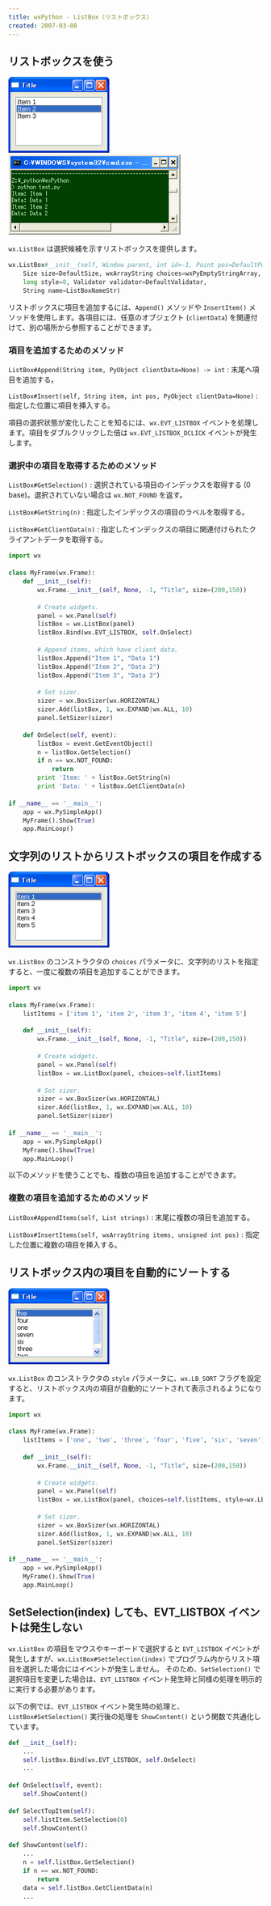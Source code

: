 ```yaml
---
title: wxPython - ListBox（リストボックス）
created: 2007-03-08
---
```


リストボックスを使う
---

![./image/20070410-list_box.png](./image/20070410-list_box.png)
![./image/20070410-list_box2.png](./image/20070410-list_box2.png)

`wx.ListBox` は選択候補を示すリストボックスを提供します。

~~~ python
wx.ListBox#__init__(self, Window parent, int id=-1, Point pos=DefaultPosition,
    Size size=DefaultSize, wxArrayString choices=wxPyEmptyStringArray,
    long style=0, Validator validator=DefaultValidator,
    String name=ListBoxNameStr)
~~~

リストボックスに項目を追加するには、`Append()` メソッドや `InsertItem()` メソッドを使用します。各項目には、任意のオブジェクト (`clientData`) を関連付けて、別の場所から参照することができます。

### 項目を追加するためのメソッド

`ListBox#Append(String item, PyObject clientData=None) -> int`
: 末尾へ項目を追加する。

`ListBox#Insert(self, String item, int pos, PyObject clientData=None)`
: 指定した位置に項目を挿入する。

項目の選択状態が変化したことを知るには、`wx.EVT_LISTBOX` イベントを処理します。項目をダブルクリックした倍は `wx.EVT_LISTBOX_DCLICK` イベントが発生します。

### 選択中の項目を取得するためのメソッド

`ListBox#GetSelection()`
: 選択されている項目のインデックスを取得する (0 base)。選択されていない場合は `wx.NOT_FOUND` を返す。

`ListBox#GetString(n)`
: 指定したインデックスの項目のラベルを取得する。

`ListBox#GetClientData(n)`
: 指定したインデックスの項目に関連付けられたクライアントデータを取得する。

~~~ python
import wx

class MyFrame(wx.Frame):
    def __init__(self):
        wx.Frame.__init__(self, None, -1, "Title", size=(200,150))

        # Create widgets.
        panel = wx.Panel(self)
        listBox = wx.ListBox(panel)
        listBox.Bind(wx.EVT_LISTBOX, self.OnSelect)

        # Append items, which have client data.
        listBox.Append("Item 1", "Data 1")
        listBox.Append("Item 2", "Data 2")
        listBox.Append("Item 3", "Data 3")

        # Set sizer.
        sizer = wx.BoxSizer(wx.HORIZONTAL)
        sizer.Add(listBox, 1, wx.EXPAND|wx.ALL, 10)
        panel.SetSizer(sizer)

    def OnSelect(self, event):
        listBox = event.GetEventObject()
        n = listBox.GetSelection()
        if n == wx.NOT_FOUND:
            return
        print 'Item: ' + listBox.GetString(n)
        print 'Data: ' + listBox.GetClientData(n)

if __name__ == '__main__':
    app = wx.PySimpleApp()
    MyFrame().Show(True)
    app.MainLoop()
~~~


文字列のリストからリストボックスの項目を作成する
----

![./image/20070410-list_box3.png](./image/20070410-list_box3.png)

`wx.ListBox` のコンストラクタの `choices` パラメータに、文字列のリストを指定すると、一度に複数の項目を追加することができます。

~~~ python
import wx

class MyFrame(wx.Frame):
    listItems = ['item 1', 'item 2', 'item 3', 'item 4', 'item 5']

    def __init__(self):
        wx.Frame.__init__(self, None, -1, "Title", size=(200,150))

        # Create widgets.
        panel = wx.Panel(self)
        listBox = wx.ListBox(panel, choices=self.listItems)

        # Set sizer.
        sizer = wx.BoxSizer(wx.HORIZONTAL)
        sizer.Add(listBox, 1, wx.EXPAND|wx.ALL, 10)
        panel.SetSizer(sizer)

if __name__ == '__main__':
    app = wx.PySimpleApp()
    MyFrame().Show(True)
    app.MainLoop()
~~~

以下のメソッドを使うことでも、複数の項目を追加することができます。

### 複数の項目を追加するためのメソッド

`ListBox#AppendItems(self, List strings)`
: 末尾に複数の項目を追加する。

`ListBox#InsertItems(self, wxArrayString items, unsigned int pos)`
: 指定した位置に複数の項目を挿入する。


リストボックス内の項目を自動的にソートする
----

![./image/20070410-list_box4.png](./image/20070410-list_box4.png)

`wx.ListBox` のコンストラクタの `style` パラメータに、`wx.LB_SORT` フラグを設定すると、リストボックス内の項目が自動的にソートされて表示されるようになります。

~~~ python
import wx

class MyFrame(wx.Frame):
    listItems = ['one', 'two', 'three', 'four', 'five', 'six', 'seven']

    def __init__(self):
        wx.Frame.__init__(self, None, -1, "Title", size=(200,150))

        # Create widgets.
        panel = wx.Panel(self)
        listBox = wx.ListBox(panel, choices=self.listItems, style=wx.LB_SORT)

        # Set sizer.
        sizer = wx.BoxSizer(wx.HORIZONTAL)
        sizer.Add(listBox, 1, wx.EXPAND|wx.ALL, 10)
        panel.SetSizer(sizer)

if __name__ == '__main__':
    app = wx.PySimpleApp()
    MyFrame().Show(True)
    app.MainLoop()
~~~


SetSelection(index) しても、EVT_LISTBOX イベントは発生しない
----

`wx.ListBox` の項目をマウスやキーボードで選択すると `EVT_LISTBOX` イベントが発生しますが、`wx.ListBox#SetSelection(index)` でプログラム内からリスト項目を選択した場合にはイベントが発生しません。
そのため、`SetSelection()` で選択項目を変更した場合は、`EVT_LISTBOX` イベント発生時と同様の処理を明示的に実行する必要があります。

以下の例では、`EVT_LISTBOX` イベント発生時の処理と、`ListBox#SetSelection()` 実行後の処理を `ShowContent()` という関数で共通化しています。

~~~ python
def __init__(self):
    ...
    self.listBox.Bind(wx.EVT_LISTBOX, self.OnSelect)
    ...

def OnSelect(self, event):
    self.ShowContent()

def SelectTopItem(self):
    self.listItem.SetSelection(0)
    self.ShowContent()

def ShowContent(self):
    ...
    n = self.listBox.GetSelection()
    if n == wx.NOT_FOUND:
        return
    data = self.listBox.GetClientData(n)
    ...
~~~

